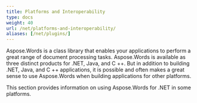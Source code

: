 ```yaml
---
title: Platforms and Interoperability
type: docs
weight: 40
url: /net/platforms-and-interoperability/
aliases: [/net/plugins/]
---
```


Aspose.Words is a class library that enables your applications to perform a great range of document processing tasks. Aspose.Words is available as three distinct products for .NET, Java, and C ++. But in addition to building .NET, Java, and C ++ applications, it is possible and often makes a great sense to use Aspose.Words when building applications for other platforms.

This section provides information on using Aspose.Words for .NET in some platforms.

